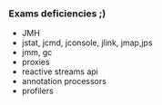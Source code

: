 ### Exams deficiencies ;)
- JMH 
- jstat, jcmd, jconsole, jlink, jmap,jps 
- jmm, gc
- proxies
- reactive streams api
- annotation processors
- profilers